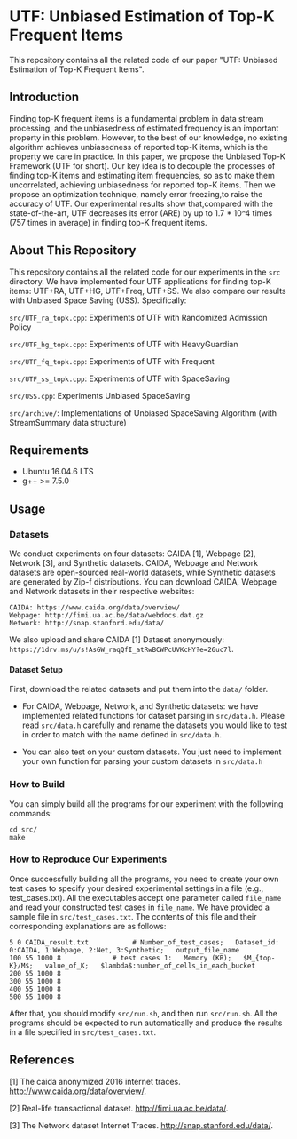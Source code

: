 # UTF: Unbiased Estimation of Top-K Frequent Items

This repository contains all the related code of our paper "UTF: Unbiased Estimation of Top-K Frequent Items". 

## Introduction

Finding top-K frequent items is a fundamental problem in data stream processing, and the unbiasedness of estimated frequency is an important property in this problem. However, to the best of our knowledge, no existing algorithm achieves unbiasedness of reported top-K items, which is the property we care in practice. In this paper, we propose the Unbiased Top-K Framework (UTF for short). Our key idea is to decouple the processes of finding top-K items and estimating item frequencies, so as to make them uncorrelated, achieving unbiasedness for reported top-K items. Then we propose an optimization technique, namely error freezing,to raise the accuracy of UTF. Our experimental results show that,compared with the state-of-the-art, UTF decreases its error (ARE) by up to 1.7 * 10^4 times (757 times in average) in finding top-K frequent items. 



## About This Repository

This repository contains all the related code for our experiments in the `src` directory. We have implemented four UTF applications for finding top-K items: UTF+RA, UTF+HG, UTF+Freq, UTF+SS. We also compare our results with Unbiased Space Saving (USS). Specifically:

`src/UTF_ra_topk.cpp`: Experiments of UTF with Randomized Admission Policy

`src/UTF_hg_topk.cpp`: Experiments of UTF with HeavyGuardian

`src/UTF_fq_topk.cpp`: Experiments of UTF with Frequent

`src/UTF_ss_topk.cpp`: Experiments of UTF with SpaceSaving

`src/USS.cpp`: Experiments Unbiased SpaceSaving

`src/archive/`: Implementations of Unbiased SpaceSaving Algorithm (with StreamSummary data structure)



## Requirements

- Ubuntu 16.04.6 LTS
- g++ >= 7.5.0



## Usage

### Datasets

We conduct experiments on four datasets: CAIDA [1], Webpage [2], Network [3], and Synthetic datasets. CAIDA, Webpage and Network datasets are open-sourced real-world datasets, while Synthetic datasets are generated by Zip-f distributions. You can download CAIDA, Webpage and Network datasets in their respective websites:

```
CAIDA: https://www.caida.org/data/overview/
Webpage: http://fimi.ua.ac.be/data/webdocs.dat.gz
Network: http://snap.stanford.edu/data/
```
We also upload and share CAIDA [1] Dataset anonymously: `https://1drv.ms/u/s!AsGW_raqQfI_atRwBCWPcUVKcHY?e=26uc7l`.

#### Dataset Setup

First, download the related datasets and put them into the `data/` folder.

- For CAIDA, Webpage, Network, and Synthetic datasets: we have implemented related functions for dataset parsing in `src/data.h`. Please read `src/data.h` carefully and rename the datasets you would like to test in order to match with the name defined in `src/data.h`.

- You can also test on your custom datasets. You just need to implement your own function for parsing your custom datasets in `src/data.h`



### How to Build

You can simply build all the programs for our experiment with the following commands:

```
cd src/
make
```


### How to Reproduce Our Experiments

Once successfully building all the programs, you need to create your own test cases to specify your desired experimental settings in a file (e.g., test_cases.txt). All the executables accept one parameter called `file_name` and read your constructed test cases in `file_name`. We have provided a sample file in `src/test_cases.txt`. The contents of this file and their corresponding explanations are as follows:

```
5 0 CAIDA_result.txt           # Number_of_test_cases;   Dataset_id: 0:CAIDA, 1:Webpage, 2:Net, 3:Synthetic;   output_file_name
100 55 1000 8             # test cases 1:   Memory (KB);   $M_{top-K}/M$;   value_of_K;   $lambda$:number_of_cells_in_each_bucket
200 55 1000 8
300 55 1000 8
400 55 1000 8
500 55 1000 8
```



After that, you should modify `src/run.sh`, and then run `src/run.sh`. All the programs should be expected to run automatically and produce the results in a file specified in `src/test_cases.txt`.


## References
[1] The caida anonymized 2016 internet traces. http://www.caida.org/data/overview/.

[2] Real-life transactional dataset. http://fimi.ua.ac.be/data/.

[3] The Network dataset Internet Traces. http://snap.stanford.edu/data/.
